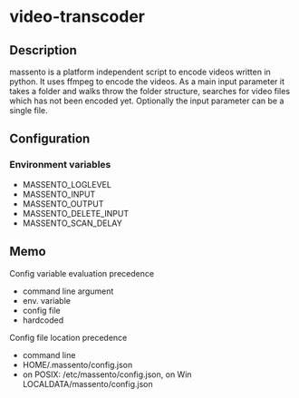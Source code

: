 # video-transcoder
## Description
massento is a platform independent script to encode videos written in python. It uses ffmpeg to encode the videos.
As a main input parameter it takes a folder and walks throw the folder structure, searches for video files which has not been encoded yet.
Optionally the input parameter can be a single file.

## Configuration
### Environment variables
 - MASSENTO_LOGLEVEL
 - MASSENTO_INPUT
 - MASSENTO_OUTPUT
 - MASSENTO_DELETE_INPUT
 - MASSENTO_SCAN_DELAY

## Memo
Config variable evaluation precedence
 - command line argument
 - env. variable
 - config file
 - hardcoded

 Config file location precedence
 - command line
 - HOME/.massento/config.json
 - on POSIX: /etc/massento/config.json, on Win LOCALDATA/massento/config.json
 

